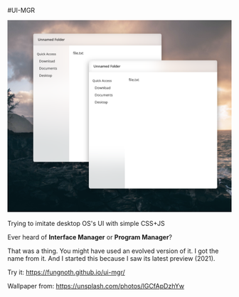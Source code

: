 #UI-MGR

![Screenshot of the first commit](docs/screenshot.png)

Trying to imitate desktop OS's UI with simple CSS+JS

Ever heard of **Interface Manager** or **Program Manager**? 

That was a thing. You might have used an evolved version of it. I got the name from it. And I started this because I saw its latest preview (2021).

Try it: https://fungnoth.github.io/ui-mgr/

Wallpaper from: https://unsplash.com/photos/lGCfApDzhYw
